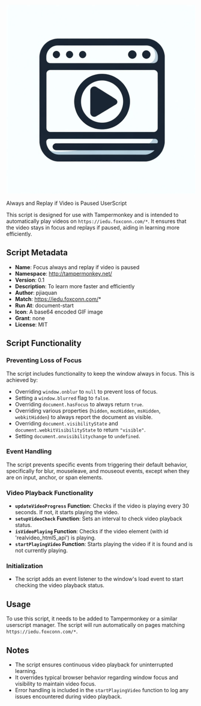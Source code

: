 !["Always focus and learn"](https://github.com/pjiaquan/Focus_always_and_replay/blob/1a40a0fa658aa8c1f36db5826dedae4d59f4a491/play-min.png)
 
Always and Replay if Video is Paused UserScript

This script is designed for use with Tampermonkey and is intended to automatically play videos on `https://iedu.foxconn.com/*`. It ensures that the video stays in focus and replays if paused, aiding in learning more efficiently.

## Script Metadata

- **Name**: Focus always and replay if video is paused
- **Namespace**: http://tampermonkey.net/
- **Version**: 0.1
- **Description**: To learn more faster and efficiently
- **Author**: pjiaquan
- **Match**: https://iedu.foxconn.com/*
- **Run At**: document-start
- **Icon**: A base64 encoded GIF image
- **Grant**: none
- **License**: MIT

## Script Functionality

### Preventing Loss of Focus

The script includes functionality to keep the window always in focus. This is achieved by:

- Overriding `window.onblur` to `null` to prevent loss of focus.
- Setting a `window.blurred` flag to `false`.
- Overriding `document.hasFocus` to always return `true`.
- Overriding various properties (`hidden`, `mozHidden`, `msHidden`, `webkitHidden`) to always report the document as visible.
- Overriding `document.visibilityState` and `document.webkitVisibilityState` to return `"visible"`.
- Setting `document.onvisibilitychange` to `undefined`.

### Event Handling

The script prevents specific events from triggering their default behavior, specifically for blur, mouseleave, and mouseout events, except when they are on input, anchor, or span elements.

### Video Playback Functionality

- **`updateVideoProgress` Function**: Checks if the video is playing every 30 seconds. If not, it starts playing the video.
- **`setupVideoCheck` Function**: Sets an interval to check video playback status.
- **`isVideoPlaying` Function**: Checks if the video element (with id 'realvideo_html5_api') is playing.
- **`startPlayingVideo` Function**: Starts playing the video if it is found and is not currently playing.

### Initialization

- The script adds an event listener to the window's load event to start checking the video playback status.

## Usage

To use this script, it needs to be added to Tampermonkey or a similar userscript manager. The script will run automatically on pages matching `https://iedu.foxconn.com/*`.

## Notes

- The script ensures continuous video playback for uninterrupted learning.
- It overrides typical browser behavior regarding window focus and visibility to maintain video focus.
- Error handling is included in the `startPlayingVideo` function to log any issues encountered during video playback.
